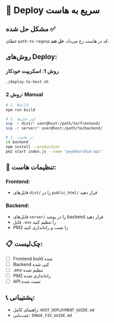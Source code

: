# 🚀 Deploy سریع به هاست

## مشکل حل شده ✅
خطای `path-to-regexp` که در هاست رخ می‌داد، **حل شد**.

## روش‌های Deploy:

### **روش 1: اسکریپت خودکار**
```bash
./deploy-to-host.sh
```

### **روش 2: Manual**
```bash
# 1. Build
npm run build

# 2. کپی فایل‌ها
scp -r dist/* user@host:/path/to/frontend/
scp -r server/* user@host:/path/to/backend/

# 3. در هاست
cd backend
npm install --production
pm2 start index.js --name "peykhorshid-api"
```

## 🔧 تنظیمات هاست:

### **Frontend:**
- فایل‌های `dist/` را در `public_html/` قرار دهید

### **Backend:**
- فایل‌های `server/` را در پوشه backend قرار دهید
- فایل `.env` را تنظیم کنید
- PM2 را نصب و راه‌اندازی کنید

## 📋 چک‌لیست:
- [ ] Frontend build شده
- [ ] Backend کپی شده
- [ ] .env تنظیم شده
- [ ] PM2 راه‌اندازی شده
- [ ] API تست شده

## 📞 پشتیبانی:
- راهنمای کامل: `HOST_DEPLOYMENT_GUIDE.md`
- عیب‌یابی: `IMAGE_FIX_GUIDE.md`
